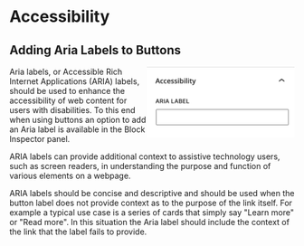 # Accessibility

## Adding Aria Labels to Buttons

<img src="../../.vuepress/public/aria-labels.png" align="right" height="125" alt="Shows input control to add aria label">

Aria labels, or Accessible Rich Internet Applications (ARIA) labels, should be used to enhance the accessibility of web content for users with disabilities. To this end when using buttons an option to add an Aria label is available in the Block Inspector panel.

ARIA labels can provide additional context to assistive technology users, such as screen readers, in understanding the purpose and function of various elements on a webpage.

ARIA labels should be concise and descriptive and should be used when the button label does not provide context as to the purpose of the link itself. For example a typical use case is a series of cards that simply say "Learn more" or "Read more". In this situation the Aria label should include the context of the link that the label fails to provide.